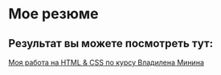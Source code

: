 # Мое резюме

## Результат вы можете посмотреть тут:

[Моя работа на HTML & CSS по курсу Владилена Минина](https://spokeme.github.io/html_css_vladilen_minin/)


